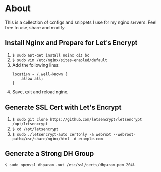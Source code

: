 # About

This is a collection of configs and snippets I use for my nginx servers.
Feel free to use, share and modify.

## Install Nginx and Prepare for Let's Encrypt

1. `$ sudo apt-get install nginx git bc`
2. `$ sudo vim /etc/nginx/sites-enabled/default`
3. Add the following lines:
    ```
    location ~ /.well-known {
        allow all;
    }
    ```
4. Save, exit and reload nginx.

## Generate SSL Cert with Let's Encrypt

1. `$ sudo git clone https://github.com/letsencrypt/letsencrypt /opt/letsencrypt`
2. `$ cd /opt/letsencrypt`
3. `$ sudo ./letsencrypt-auto certonly -a webroot --webroot-path=/usr/share/nginx/html -d example.com`

## Generate a Strong DH Group

`$ sudo openssl dhparam -out /etc/ssl/certs/dhparam.pem 2048`
